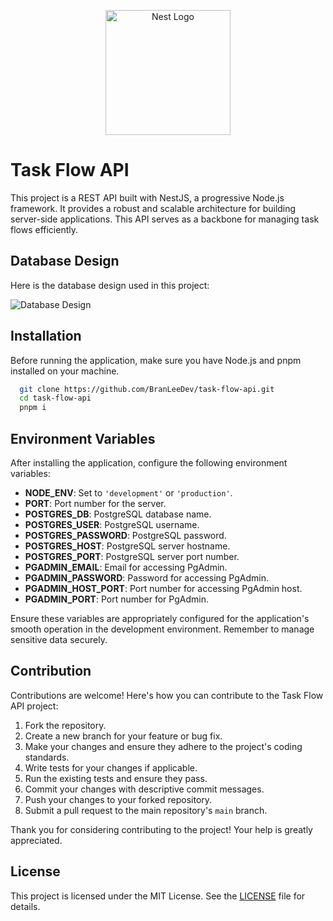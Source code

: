 <p align="center">
  <a href="http://nestjs.com/" target="blank"><img src="https://nestjs.com/img/logo-small.svg" width="200" alt="Nest Logo" /></a>
</p>

# Task Flow API

This project is a REST API built with NestJS, a progressive Node.js framework. It provides a robust and scalable architecture for building server-side applications. This API serves as a backbone for managing task flows efficiently.

## Database Design

Here is the database design used in this project:

![Database Design](https://res.cloudinary.com/dbbixakcl/image/upload/f_auto,q_auto/v1/task-flow-api/uma5mf8d7hl0aduji0uy)

## Installation

Before running the application, make sure you have Node.js and pnpm installed on your machine.

```bash
  git clone https://github.com/BranLeeDev/task-flow-api.git
  cd task-flow-api
  pnpm i
```

## Environment Variables

After installing the application, configure the following environment variables:

- **NODE_ENV**: Set to `'development'` or `'production'`.
- **PORT**: Port number for the server.
- **POSTGRES_DB**: PostgreSQL database name.
- **POSTGRES_USER**: PostgreSQL username.
- **POSTGRES_PASSWORD**: PostgreSQL password.
- **POSTGRES_HOST**: PostgreSQL server hostname.
- **POSTGRES_PORT**: PostgreSQL server port number.
- **PGADMIN_EMAIL**: Email for accessing PgAdmin.
- **PGADMIN_PASSWORD**: Password for accessing PgAdmin.
- **PGADMIN_HOST_PORT**: Port number for accessing PgAdmin host.
- **PGADMIN_PORT**: Port number for PgAdmin.

Ensure these variables are appropriately configured for the application's smooth operation in the development environment. Remember to manage sensitive data securely.

## Contribution

Contributions are welcome! Here's how you can contribute to the Task Flow API project:

1. Fork the repository.
2. Create a new branch for your feature or bug fix.
3. Make your changes and ensure they adhere to the project's coding standards.
4. Write tests for your changes if applicable.
5. Run the existing tests and ensure they pass.
6. Commit your changes with descriptive commit messages.
7. Push your changes to your forked repository.
8. Submit a pull request to the main repository's `main` branch.

Thank you for considering contributing to the project! Your help is greatly appreciated.

## License

This project is licensed under the MIT License. See the [LICENSE](LICENSE) file for details.
